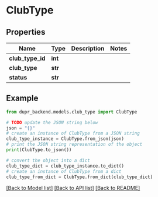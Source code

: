 # ClubType


## Properties

Name | Type | Description | Notes
------------ | ------------- | ------------- | -------------
**club_type_id** | **int** |  | 
**club_type** | **str** |  | 
**status** | **str** |  | 

## Example

```python
from dupr_backend.models.club_type import ClubType

# TODO update the JSON string below
json = "{}"
# create an instance of ClubType from a JSON string
club_type_instance = ClubType.from_json(json)
# print the JSON string representation of the object
print(ClubType.to_json())

# convert the object into a dict
club_type_dict = club_type_instance.to_dict()
# create an instance of ClubType from a dict
club_type_from_dict = ClubType.from_dict(club_type_dict)
```
[[Back to Model list]](../README.md#documentation-for-models) [[Back to API list]](../README.md#documentation-for-api-endpoints) [[Back to README]](../README.md)


